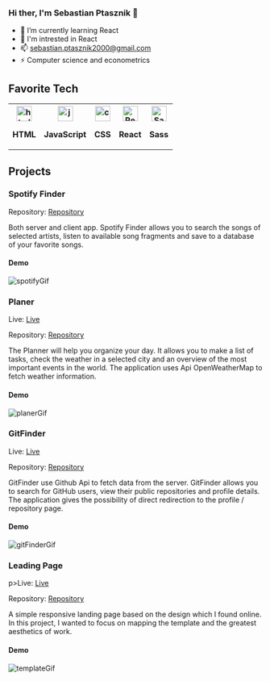 ### Hi ther, I'm Sebastian Ptasznik 👋

- 🌱 I’m currently learning React
- 👀 I'm intrested in React
- 📫 sebastian.ptasznik2000@gmail.com
- ⚡ Computer science and econometrics


## Favorite Tech

<table>
  <tr>
    <th> <img src="https://upload.wikimedia.org/wikipedia/commons/thumb/6/61/HTML5_logo_and_wordmark.svg/1200px-HTML5_logo_and_wordmark.svg.png" alt="html" height="30px" /> <p> HTML </p> </th>
    <th> <img src="https://upload.wikimedia.org/wikipedia/commons/thumb/9/99/Unofficial_JavaScript_logo_2.svg/480px-Unofficial_JavaScript_logo_2.svg.png" alt="js"  height="30px" /> <p>JavaScript </p></th>
    <th> <img src="https://upload.wikimedia.org/wikipedia/commons/thumb/d/d5/CSS3_logo_and_wordmark.svg/1200px-CSS3_logo_and_wordmark.svg.png" alt="css"  height="30px" /> <p>CSS</p></th>
    <th> <img src="https://upload.wikimedia.org/wikipedia/commons/thumb/a/a7/React-icon.svg/1024px-React-icon.svg.png" alt="React"  height="30px" /> <p>React</p></th>
     <th>  <img src="https://upload.wikimedia.org/wikipedia/commons/thumb/9/96/Sass_Logo_Color.svg/1200px-Sass_Logo_Color.svg.png" alt="Sass"  height="30px" /> <p>Sass</p></th>
    
  </tr>
</table>

## Projects

<h3>Spotify Finder </h3>
<p>Repository: <a href = "https://github.com/sebix00/spotify-api">Repository </a></p>
Both server and client app. Spotify Finder allows you to search the songs of selected artists, listen to available song fragments and save to a database of your favorite songs.
<h4>Demo</h4>
<img src= "https://github.com/sebix00/spotify-api/blob/master/images/spotifyFinder.gif" alt="spotifyGif" />

<h3>Planer</h3>
<p>Live: <a href = "https://cocky-thompson-ef4adb.netlify.app">Live </a></p>
<p>Repository: <a href = "https://github.com/sebix00/planer">Repository </a></p>
The Planner will help you organize your day. It allows you to make a list of tasks, check the weather in a selected city and an overview of the most important events in the world. The application uses Api OpenWeatherMap to fetch weather information.
<h4>Demo</h4>
<img src="https://github.com/sebix00/planer/blob/master/Images/Planer.gif" alt="planerGif" />

<h3>GitFinder</h3>
<p>Live: <a href = "https://sleepy-mclean-de1ce6.netlify.app">Live</a></p>
<p>Repository: <a href= "https://github.com/sebix00/git-finder">Repository</a></p>
GitFinder use Github Api to fetch data from the server. GitFinder allows you to search for GitHub users, view their public repositories and profile details. The application gives the possibility of direct redirection to the profile / repository page.
<h4>Demo</h4>
<img src="https://github.com/sebix00/git-finder/blob/master/images/GitFinder.gif" alt="gitFinderGif" />

<h3>Leading Page </h3>
p>Live: <a href="https://goofy-edison-c889ec.netlify.app">Live</a></p>
<p>Repository: <a href="https://github.com/sebix00/template">Repository</a></p>
A simple responsive landing page based on the design which I found online. In this project, I wanted to focus on mapping the template and the greatest aesthetics of work.
<h4>Demo</h4>
<img src="https://github.com/sebix00/template/blob/master/demo/Temp-2.gif" alt="templateGif" />
  
                                                                                       
                                                                                     





